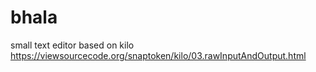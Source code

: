 # bhala

small text editor based on kilo
https://viewsourcecode.org/snaptoken/kilo/03.rawInputAndOutput.html
